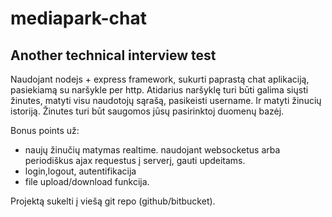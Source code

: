 # mediapark-chat

## Another technical interview test
Naudojant nodejs + express framework, sukurti paprastą chat aplikaciją, pasiekiamą su naršykle per http.
Atidarius naršyklę turi būti galima siųsti žinutes, matyti visu naudotojų sąrašą, pasikeisti username.
Ir matyti žinucių istoriją. Žinutes turi būt saugomos jūsų pasirinktoj duomenų bazėj.

Bonus points už:
+ naujų žinučių matymas realtime. naudojant websocketus arba periodiškus ajax requestus į serverį, gauti updeitams.
+ login,logout, autentifikacija
+ file upload/download funkcija.

Projektą sukelti į viešą git repo (github/bitbucket).